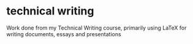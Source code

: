 # technical writing
Work done from my Technical Writing course, primarily using LaTeX for writing documents, essays and presentations
